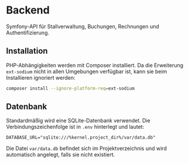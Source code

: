 # Backend

Symfony-API für Stallverwaltung, Buchungen, Rechnungen und Authentifizierung.

## Installation

PHP-Abhängigkeiten werden mit Composer installiert. Da die Erweiterung
`ext-sodium` nicht in allen Umgebungen verfügbar ist, kann sie beim
Installieren ignoriert werden:

```bash
composer install --ignore-platform-req=ext-sodium
```

## Datenbank

Standardmäßig wird eine SQLite-Datenbank verwendet. Die Verbindungszeichenfolge
ist in `.env` hinterlegt und lautet:

```text
DATABASE_URL="sqlite:///%kernel.project_dir%/var/data.db"
```

Die Datei `var/data.db` befindet sich im Projektverzeichnis und wird
automatisch angelegt, falls sie nicht existiert.
